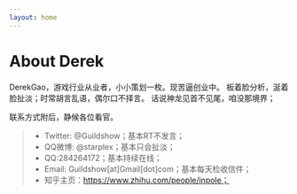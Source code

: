 ```yaml
---
layout: home
---
```

# About Derek

DerekGao，游戏行业从业者，小小策划一枚。现苦逼创业中。 板着脸分析，涎着脸扯淡；时常胡言乱语，偶尔口不择言。 话说神龙见首不见尾，咱没那境界；

联系方式附后，静候各位看官。

> * Twitter: @Guildshow；基本RT不发言；
> * QQ微博: @starplex；基本只会扯淡；
> * QQ:284264172；基本持续在线；
> * Email: Guildshow[at]Gmail[dot]com；基本每天检收信件；
> * 知乎主页：https://www.zhihu.com/people/inpole；
